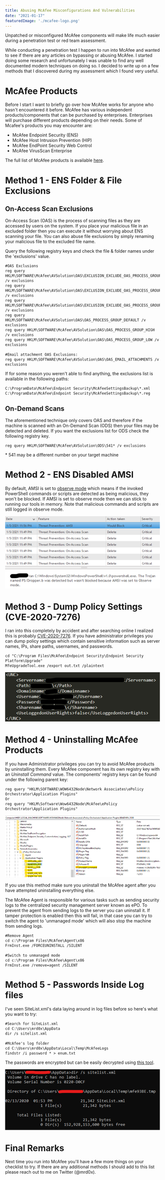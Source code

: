 ```yaml
---
title: Abusing McAfee Misconfigurations And Vulnerabilities
date: "2021-01-17"
featuredImage: './mcafee-logo.png'
---
```


Unpatched or misconfigured McAfee components will make life much easier during a penetration test or red team assessment<!-- end -->. 

While conducting a penetration test I happen to run into McAfee and wanted to see if there are any articles on bypassing or abusing McAfee. I started doing some research and unfortunately I was unable to find any well documented modern techniques on doing so. I decided to write up on a few methods that I discovered during my assessment which I found very useful.

# McAfee Products

Before I start I want to briefly go over how McAfee works for anyone who hasn't encountered it before. McAfee has various independent products/components that can be purchased by enterprises. Enterprises will purchase different products depending on their needs. Some of Mcafee's products you may encounter are:

* McAfee Endpoint Security (ENS)
* McAfee Host Intrusion Prevention (HIP)
* McAfee EndPoint Security Web Control
* McAfee VirusScan Enterprise

The full list of McAfee products is available <a href="https://www.mcafee.com/enterprise/en-ca/products/a-z.html">here</a>. 

# Method 1 - ENS Folder & File Exclusions

## On-Access Scan Exclusions

On-Access Scan (OAS) is the process of scanning files as they are accessed by users on the system. If you place your malicious file in an excluded folder then you can execute it without worrying about ENS scanning your file. You can also abuse file exclusions by simply renaming your malicious file to the excluded file name.

Query the following registry keys and check the file & folder names under the 'exclusions' value.

    #OAS Exclusions
    reg query HKLM\SOFTWARE\McAfee\AVSolution\OAS\EXCLUSION_EXCLUDE_OAS_PROCESS_GROUP_DEFAULT /v exclusions
    reg query HKLM\SOFTWARE\McAfee\AVSolution\OAS\EXCLUSION_EXCLUDE_OAS_PROCESS_GROUP_HIGH /v exclusions
    reg query HKLM\SOFTWARE\McAfee\AVSolution\OAS\EXCLUSION_EXCLUDE_OAS_PROCESS_GROUP_LOW /v exclusions
    reg query HKLM\SOFTWARE\McAfee\AVSolution\OAS\OAS_PROCESS_GROUP_DEFAULT /v exclusions
    reg query HKLM\SOFTWARE\McAfee\AVSolution\OAS\OAS_PROCESS_GROUP_HIGH /v exclusions
    reg query HKLM\SOFTWARE\McAfee\AVSolution\OAS\OAS_PROCESS_GROUP_LOW /v exclusions

    #Email attachment OAS Exclusions:
    reg query HKLM\SOFTWARE\McAfee\AVSolution\OAS\OAS_EMAIL_ATTACHMENTS /v exclusions


If for some reason you weren't able to find anything, the exclusions list is available in the following paths:

    C:\ProgramData\McAfee\Endpoint Security\McAfeeSettingsBackup\*.xml
    C:\ProgramData\McAfee\Endpoint Security\McAfeeSettingsBackup\*.reg


## On-Demand Scans

The aforementioned technique only covers OAS and therefore if the machine is scanned with an On-Demand Scan (ODS) then your files may be detected and deleted. If you want the exclusions list for ODS check the following registry key.

    
    reg query HKLM\SOFTWARE\McAfee\AVSolution\ODS\541* /v exclusions

\* 541 may be a different number on your target machine 


# Method 2 - ENS Disabled AMSI

By default, AMSI is set to <a href="https://www.mcafee.com/blogs/other-blogs/mcafee-labs/mcafee-amsi-integration-protects-against-malicious-scripts/">observe mode</a> which means if the invoked PowerShell commands or scripts are detected as being malicious, they won't be blocked. If AMSI is set to observe mode then we can stick to running our tools in memory. Note that malicious commands and scripts are still logged in observe mode.

![AMSI-Bypass](./AMSI_bypass.png)

# Method 3 - Dump Policy Settings (CVE-2020-7276)

I ran into this completely by accident and after searching online I realized this is probably <a href="https://cve.mitre.org/cgi-bin/cvename.cgi?name=CVE-2020-7276">CVE-2020-7276</a>. If you have administrator privileges you can dump policy settings which contain sensitive information such as server names, IPs, share paths, usernames, and passwords.

    cd "C:\Program Files\McAfee\Endpoint Security\Endpoint Security Platform\Upgrade"
    MfeUpgradeTool.exe /export out.txt /plaintext

![MfeUpgradeTool](./mfeupgradetool.png)

# Method 4 - Uninstalling McAfee Products

If you have Administrator privileges you can try to avoid McAfee products by uninstalling them. Every McAfee component has its own registry key with an <i>Uninstall Command</i> value. The components' registry keys can be found under the following parent key:

    reg query "HKLM\SOFTWARE\WOW6432Node\Network Associates\ePolicy Orchestrator\Application Plugins"
    Or
    reg query "HKLM\Software\Wow6432Node\McAfee\ePolicy Orchestrator\Application Plugins"

![Uninstall](./uninstall_plugins.png)

If you use this method make sure you uninstall the McAfee agent after you have attempted uninstalling everything else.

The McAfee Agent is responsible for various tasks such as sending security logs to the centralized security management server known as ePO. To prevent the agent from sending logs to the server you can uninstall it. If tamper protection is enabled then this will fail, in that case you can try to switch the agent to 'unmanaged mode' which will also stop the machine from sending logs.

    #Remove Agent
    cd c:\Program Files\McAfee\Agent\x86
    FrmInst.exe /FORCEUNINSTALL /SILENT

    #Switch to unmanaged mode
    cd c:\Program Files\McAfee\Agent\x86
    FrmInst.exe /remove=agent /SILENT

# Method 5 - Passwords Inside Log files

I've seen SiteList.xml's data laying around in log files before so here's what you want to try:

    #Search for SiteList.xml
    cd C:\Users\mrd0x\AppData
    dir /s sitelist.xml

    #McAfee's log folder
    cd C:\Users\mrd0x\AppData\Local\Temp\McAfeeLogs
    findstr /i password * > enum.txt

The passwords are encrypted but can be easily decrypted using <a href="https://github.com/funoverip/mcafee-sitelist-pwd-decryption">this tool</a>.

![McAfee-Logs](./mcafee_logs.png)

# Final Remarks

Next time you run into McAfee you'll have a few more things on your checklist to try. If there are any additional methods I should add to this list please reach out to me on Twitter (@mrd0x).